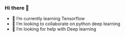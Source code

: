 ### Hi there 👋

- 🌱 I’m currently learning Tensorflow
- 👯 I’m looking to collaborate on python deep learning
- 🤔 I’m looking for help with Deep learning 

